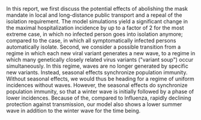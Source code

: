 In this report, we first discuss the potential effects of abolishing the
mask mandate in local and long-distance public transport and a repeal of the isolation requirement.
The model simulations yield a significant change in the maximal hospitalization
incidence by up to a factor of 2 for the most extreme case, in which no infected person goes into isolation anymore; compared to the case, in which
all symptomatically infected persons automatically isolate.
Second, we consider a possible transition from a regime in which
each new viral variant generates a new wave, to a regime in which many genetically closely
related virus variants ("variant soup") occur simultaneously.
In this regime, waves are no longer generated by specific new variants.
Instead, seasonal effects synchronize population immunity. Without seasonal
effects, we would thus be heading for a regime of uniform incidences without waves.
However, the seasonal effects do synchronize population immunity,
so that a winter wave is initially followed by a phase of lower incidences. Because of the, compared to Influenza, 
rapidly declining protection against transmission, our model also shows a lower summer wave in addition to the winter wave for the time being. 

